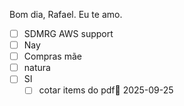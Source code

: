 Bom dia, Rafael. Eu te amo.

- [ ] SDMRG AWS support
- [ ] Nay
- [ ] Compras mãe
- [ ] natura
- [ ] SI
	- [ ] cotar items do pdf📅 2025-09-25 